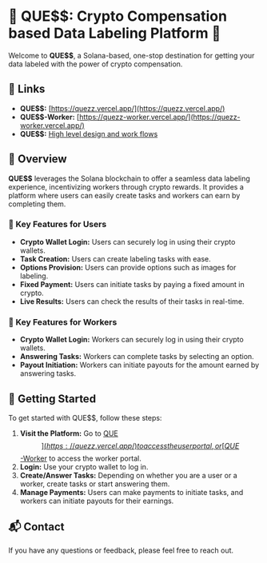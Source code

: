 # 🎉 QUE$$: Crypto Compensation based Data Labeling Platform 🚀

Welcome to **QUE$$**, a Solana-based, one-stop destination for getting your data labeled with the power of crypto compensation.

## 🔗 Links

- **QUE$$:** [https://quezz.vercel.app/](https://quezz.vercel.app/)
- **QUE$$-Worker:** [https://quezz-worker.vercel.app/](https://quezz-worker.vercel.app/)
- **QUE$$:** [High level design and work flows](https://www.notion.so/Getting-Started-117e2c244637802e9d5fcc2f17f6f2be?pvs=4)

## 🌟 Overview

**QUE$$** leverages the Solana blockchain to offer a seamless data labeling experience, incentivizing workers through crypto rewards. It provides a platform where users can easily create tasks and workers can earn by completing them.

### 🔑 Key Features for Users

- **Crypto Wallet Login:** Users can securely log in using their crypto wallets.
- **Task Creation:** Users can create labeling tasks with ease.
- **Options Provision:** Users can provide options such as images for labeling.
- **Fixed Payment:** Users can initiate tasks by paying a fixed amount in crypto.
- **Live Results:** Users can check the results of their tasks in real-time.

### 🔑 Key Features for Workers

- **Crypto Wallet Login:** Workers can securely log in using their crypto wallets.
- **Answering Tasks:** Workers can complete tasks by selecting an option.
- **Payout Initiation:** Workers can initiate payouts for the amount earned by answering tasks.

## 🚀 Getting Started

To get started with QUE$$, follow these steps:

1. **Visit the Platform:** Go to [QUE$$](https://quezz.vercel.app/) to access the user portal, or [QUE$$-Worker](https://quezz-worker.vercel.app/) to access the worker portal.
2. **Login:** Use your crypto wallet to log in.
3. **Create/Answer Tasks:** Depending on whether you are a user or a worker, create tasks or start answering them.
4. **Manage Payments:** Users can make payments to initiate tasks, and workers can initiate payouts for their earnings.

## 📬 Contact

If you have any questions or feedback, please feel free to reach out.
